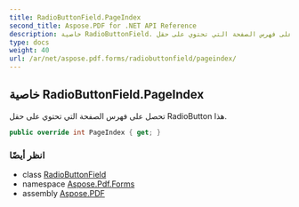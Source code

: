 ```yaml
---
title: RadioButtonField.PageIndex
second_title: Aspose.PDF for .NET API Reference
description: خاصية RadioButtonField. تحصل على فهرس الصفحة التي تحتوي على حقل RadioButton هذا
type: docs
weight: 40
url: /ar/net/aspose.pdf.forms/radiobuttonfield/pageindex/
---
```

## خاصية RadioButtonField.PageIndex

تحصل على فهرس الصفحة التي تحتوي على حقل RadioButton هذا.

```csharp
public override int PageIndex { get; }
```

### انظر أيضًا

* class [RadioButtonField](../)
* namespace [Aspose.Pdf.Forms](../../../aspose.pdf.forms/)
* assembly [Aspose.PDF](../../../)